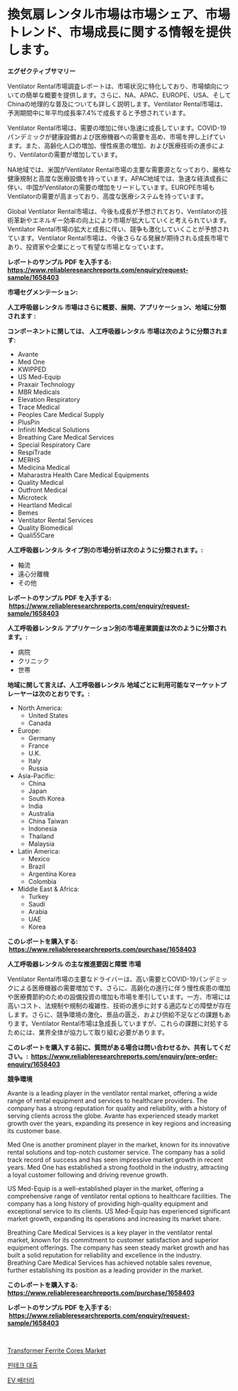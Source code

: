 <p><h1>換気扇レンタル市場は市場シェア、市場トレンド、市場成長に関する情報を提供します。</h1></p><p><strong>エグゼクティブサマリー</strong></p>
<p><p>Ventilator Rental市場調査レポートは、市場状況に特化しており、市場傾向についての簡単な概要を提供します。さらに、NA、APAC、EUROPE、USA、そしてChinaの地理的な普及についても詳しく説明します。Ventilator Rental市場は、予測期間中に年平均成長率7.4%で成長すると予想されています。</p><p>Ventilator Rental市場は、需要の増加に伴い急速に成長しています。COVID-19パンデミックが健康設備および医療機器への需要を高め、市場を押し上げています。また、高齢化人口の増加、慢性疾患の増加、および医療技術の進歩により、Ventilatorの需要が増加しています。</p><p>NA地域では、米国がVentilator Rental市場の主要な需要源となっており、厳格な健康規制と高度な医療設備を持っています。APAC地域では、急速な経済成長に伴い、中国がVentilatorの需要の増加をリードしています。EUROPE市場もVentilatorの需要が高まっており、高度な医療システムを持っています。</p><p>Global Ventilator Rental市場は、今後も成長が予想されており、Ventilatorの技術革新やエネルギー効率の向上により市場が拡大していくと考えられています。Ventilator Rental市場の拡大と成長に伴い、競争も激化していくことが予想されています。Ventilator Rental市場は、今後さらなる発展が期待される成長市場であり、投資家や企業にとって有望な市場となっています。</p></p>
<p><strong>レポートのサンプル PDF を入手する: <a href="https://www.reliableresearchreports.com/enquiry/request-sample/1658403">https://www.reliableresearchreports.com/enquiry/request-sample/1658403</a></strong></p>
<p><strong>市場セグメンテーション:</strong></p>
<p><strong> 人工呼吸器レンタル 市場はさらに概要、展開、アプリケーション、地域に分類されます :</strong></p>
<p><strong>コンポーネントに関しては、 人工呼吸器レンタル 市場は次のように分類されます: &nbsp;</strong></p>
<p><ul><li>Avante</li><li>Med One</li><li>KWIPPED</li><li>US Med-Equip</li><li>Praxair Technology</li><li>MBR Medicals</li><li>Elevation Respiratory</li><li>Trace Medical</li><li>Peoples Care Medical Supply</li><li>PlusPin</li><li>Infiniti Medical Solutions</li><li>Breathing Care Medical Services</li><li>Special Respiratory Care</li><li>RespiTrade</li><li>MERHS</li><li>Medicina Medical</li><li>Maharastra Health Care Medical Equipments</li><li>Quality Medical</li><li>Outfront Medical</li><li>Microteck</li><li>Heartland Medical</li><li>Bemes</li><li>Ventilator Rental Services</li><li>Quality Biomedical</li><li>Quali55Care</li></ul></p>
<p><strong> 人工呼吸器レンタル タイプ別の市場分析は次のように分類されます。:</strong></p>
<p><ul><li>軸流</li><li>遠心分離機</li><li>その他</li></ul></p>
<p><strong>レポートのサンプル PDF を入手する: &nbsp;<a href="https://www.reliableresearchreports.com/enquiry/request-sample/1658403">https://www.reliableresearchreports.com/enquiry/request-sample/1658403</a></strong></p>
<p><strong> 人工呼吸器レンタル アプリケーション別の市場産業調査は次のように分類されます。:</strong></p>
<p><ul><li>病院</li><li>クリニック</li><li>世帯</li></ul></p>
<p><strong>地域に関して言えば、人工呼吸器レンタル 地域ごとに利用可能なマーケットプレーヤーは次のとおりです。:</strong></p>
<p><ul>
    <li>
        North America:
        <ul>
            <li>United States</li>
            <li>Canada</li>
        </ul>
    </li>
    <li>
        Europe:
        <ul>
            <li>Germany</li>
            <li>France</li>
            <li>U.K.</li>
            <li>Italy</li>
            <li>Russia</li>
        </ul>
    </li>
    <li>
        Asia-Pacific:
        <ul>
            <li>China</li>
            <li>Japan</li>
            <li>South Korea</li>
            <li>India</li>
            <li>Australia</li>
            <li>China Taiwan</li>
            <li>Indonesia</li>
            <li>Thailand</li>
            <li>Malaysia</li>
        </ul>
    </li>
    <li>
        Latin America:
        <ul>
            <li>Mexico</li>
            <li>Brazil</li>
            <li>Argentina Korea</li>
            <li>Colombia</li>
        </ul>
    </li>
    <li>
        Middle East & Africa:
        <ul>
            <li>Turkey</li>
            <li>Saudi</li>
            <li>Arabia</li>
            <li>UAE</li>
            <li>Korea</li>
        </ul>
    </li>
    </ul></p>
<p><strong>このレポートを購入する: &nbsp;<a href="https://www.reliableresearchreports.com/purchase/1658403">https://www.reliableresearchreports.com/purchase/1658403</a></strong></p>
<p><strong>人工呼吸器レンタル の主な推進要因と障壁 市場</strong></p>
<p><p>Ventilator Rental市場の主要なドライバーは、高い需要とCOVID-19パンデミックによる医療機器の需要増加です。さらに、高齢化の進行に伴う慢性疾患の増加や医療費節約のための設備投資の増加も市場を牽引しています。一方、市場には高いコスト、法規制や規制の複雑性、技術の進歩に対する適応などの障壁が存在します。さらに、競争環境の激化、景品の匮乏、および供給不足などの課題もあります。Ventilator Rental市場は急成長していますが、これらの課題に対処するためには、業界全体が協力して取り組む必要があります。</p></p>
<p><strong>このレポートを購入する前に、質問がある場合は問い合わせるか、共有してください。:&nbsp; <a href="https://www.reliableresearchreports.com/enquiry/pre-order-enquiry/1658403">https://www.reliableresearchreports.com/enquiry/pre-order-enquiry/1658403</a></strong></p>
<p><strong>競争環境</strong></p>
<p><p>Avante is a leading player in the ventilator rental market, offering a wide range of rental equipment and services to healthcare providers. The company has a strong reputation for quality and reliability, with a history of serving clients across the globe. Avante has experienced steady market growth over the years, expanding its presence in key regions and increasing its customer base.</p><p>Med One is another prominent player in the market, known for its innovative rental solutions and top-notch customer service. The company has a solid track record of success and has seen impressive market growth in recent years. Med One has established a strong foothold in the industry, attracting a loyal customer following and driving revenue growth.</p><p>US Med-Equip is a well-established player in the market, offering a comprehensive range of ventilator rental options to healthcare facilities. The company has a long history of providing high-quality equipment and exceptional service to its clients. US Med-Equip has experienced significant market growth, expanding its operations and increasing its market share.</p><p>Breathing Care Medical Services is a key player in the ventilator rental market, known for its commitment to customer satisfaction and superior equipment offerings. The company has seen steady market growth and has built a solid reputation for reliability and excellence in the industry. Breathing Care Medical Services has achieved notable sales revenue, further establishing its position as a leading provider in the market.</p></p>
<p><strong>このレポートを購入する: &nbsp; <a href="https://www.reliableresearchreports.com/purchase/1658403">https://www.reliableresearchreports.com/purchase/1658403</a></strong></p>
<p><strong>レポートのサンプル PDF を入手する: &nbsp;<a href="https://www.reliableresearchreports.com/enquiry/request-sample/1658403">https://www.reliableresearchreports.com/enquiry/request-sample/1658403</a></strong><strong></strong></p>
<p>&nbsp;</p>
<p><p><a href="https://github.com/Chiragrp22/Market-Research-Report-List-3/blob/main/transformer-ferrite-cores-market.md">Transformer Ferrite Cores Market</a></p><p><a href="https://medium.com/@dinty11332244/%ED%95%80%ED%85%8C%ED%81%AC-%EB%8C%80%EC%B6%9C-%EC%8B%9C%EC%9E%A5-%EB%B6%84%EC%84%9D-%EA%B7%B8%EA%B2%83%EC%9D%98-cagr-%EC%8B%9C%EC%9E%A5-%EC%84%B8%EB%B6%84%ED%99%94-%EB%B0%8F-%EA%B8%80%EB%A1%9C%EB%B2%8C-%EC%82%B0%EC%97%85-%EA%B0%9C%EC%9A%94-a6e36a3df9d4">핀테크 대출</a></p><p><a href="https://medium.com/@bettietromp2023/%EC%A0%84%EA%B8%B0%EC%B0%A8-%EB%B0%B0%ED%84%B0%EB%A6%AC-%EC%8B%9C%EC%9E%A5%EC%9D%80-%EC%8B%9C%EC%9E%A5-%EC%A0%90%EC%9C%A0%EC%9C%A8-%EC%8B%9C%EC%9E%A5-%ED%8A%B8%EB%A0%8C%EB%93%9C-%EB%B0%8F-%EC%8B%9C%EC%9E%A5-%EC%84%B1%EC%9E%A5%EC%97%90-%EA%B4%80%ED%95%9C-%EC%A0%95%EB%B3%B4%EB%A5%BC-%EC%A0%9C%EA%B3%B5%ED%95%A9%EB%8B%88%EB%8B%A4-069dab5738da">EV 배터리</a></p></p>